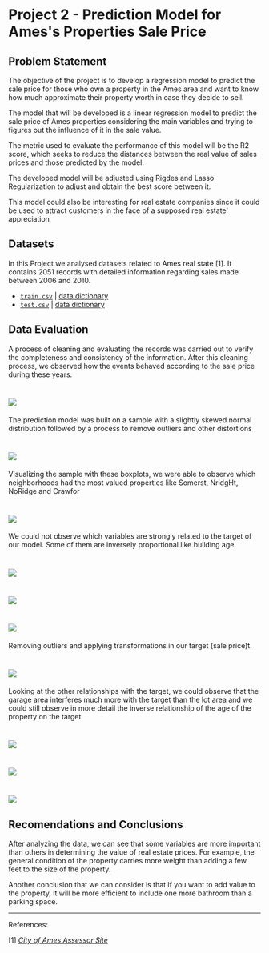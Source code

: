 # Project 2 - Prediction Model for Ames's Properties Sale Price

## Problem Statement
The objective of the project is to develop a regression model to predict the sale price for those who own a property in the Ames area and want to know how much approximate their property worth in case they decide to sell.

The model that will be developed is a linear regression model to predict the sale price of Ames properties considering the main variables and trying to figures out the influence of it in the sale value. 

The metric used to evaluate the performance of this model will be the R2 score, which seeks to reduce the distances between the real value of sales prices and those predicted by the model. 

The developed model will be adjusted using Rigdes and Lasso Regularization to adjust and obtain the best score between it.

This model could also be interesting for real estate companies since it could be used to attract customers in the face of a supposed real estate' appreciation

## Datasets 
In this Project we  analysed datasets related to Ames real state [1]. It contains 2051 records with  detailed information regarding sales made between 2006 and 2010. 

* [`train.csv`](./data/train.csv) | [data dictionary](https://git.generalassemb.ly/sresende/project-2/blob/master/data/dict.txt)
* [`test.csv`](./data/test.csv) | [data dictionary](https://git.generalassemb.ly/sresende/project-2/blob/master/data/dict.txt)



## Data Evaluation

A process of cleaning and evaluating the records was carried out to verify the completeness and consistency of the information. After this cleaning process, we observed how the events behaved according to the sale price during these years.


# ![](https://git.generalassemb.ly/sresende/project-2/blob/master/images/HistogramProperties.png)

The prediction model was built on a sample with a slightly skewed normal distribution followed by a process to remove outliers and other distortions

# ![](https://git.generalassemb.ly/sresende/project-2/blob/master/images/BoxPlotNeighborhoods.png)
Visualizing the sample with these boxplots, we were able to observe which neighborhoods had the most valued properties like Somerst, NridgHt, NoRidge and Crawfor



# ![](https://git.generalassemb.ly/sresende/project-2/blob/master/images/CorrelationsPrice.png)

We could not observe which variables are strongly related to the target of our model. Some of them are inversely proportional like building age


# ![](https://git.generalassemb.ly/sresende/project-2/blob/master/images/ScatterPlotPriceSize.png)
# ![](https://git.generalassemb.ly/sresende/project-2/blob/master/images/ScatterPlotPriceSizeWOutliers.png)
# ![](https://git.generalassemb.ly/sresende/project-2/blob/master/images/ScatterPlotPriceSizeWOutliersLog.png)
Removing outliers and applying transformations in our target (sale price)t.


# ![](https://git.generalassemb.ly/sresende/project-2/blob/master/images/ScatterSeaFeatures.png)

Looking at the other relationships with the target, we could observe that the garage area interferes much more with the target than the lot area and we could still observe in more detail the inverse relationship of the age of the property on the target.



# ![](https://git.generalassemb.ly/sresende/project-2/blob/master/images/ScatterPlotResiduals.png)
# ![](https://git.generalassemb.ly/sresende/project-2/blob/master/images/histogramResiduals.png)

# ![](https://git.generalassemb.ly/sresende/project-2/blob/master/images/lassoCoeficients.png)



##  Recomendations and Conclusions

After analyzing the data, we can see that some variables are more important than others in determining the value of real estate prices. For example, the general condition of the property carries more weight than adding a few feet to the size of the property.

Another conclusion that we can consider is that if you want to add value to the property, it will be more efficient to include one more bathroom than a parking space.


---
References:

[1] [*City of Ames Assessor Site*](https://www.cityofames.org/government/departments-divisions-a-h/city-assessor) 


